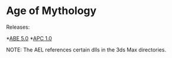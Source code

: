 # Age of Mythology

Releases:

*[ABE 5.0](http://aom.heavengames.com/downloads/showfile.php?fileid=10722)
*[APC 1.0](http://aom.heavengames.com/downloads/showfile.php?fileid=10959)

NOTE: The AEL references certain dlls in the 3ds Max directories.
